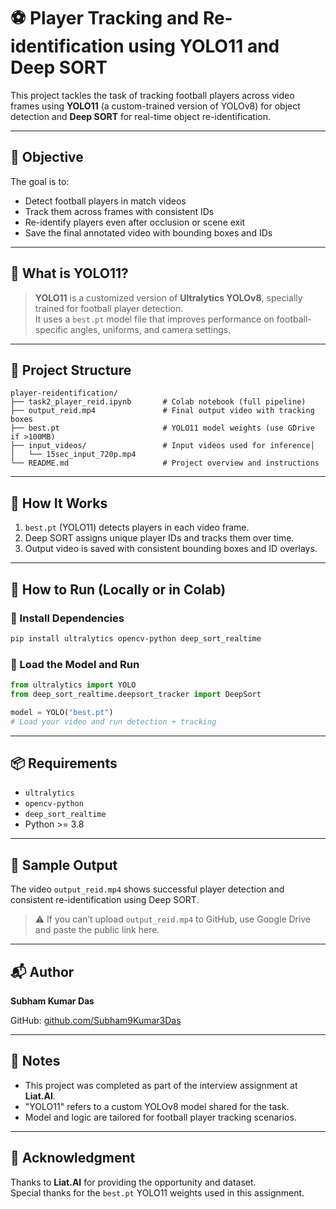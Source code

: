 # ⚽ Player Tracking and Re-identification using YOLO11 and Deep SORT

This project tackles the task of tracking football players across video frames using **YOLO11** (a custom-trained version of YOLOv8) for object detection and **Deep SORT** for real-time object re-identification.

---

## 🎯 Objective

The goal is to:
- Detect football players in match videos
- Track them across frames with consistent IDs
- Re-identify players even after occlusion or scene exit
- Save the final annotated video with bounding boxes and IDs

---

## 🧠 What is YOLO11?

> **YOLO11** is a customized version of **Ultralytics YOLOv8**, specially trained for football player detection.  
It uses a `best.pt` model file that improves performance on football-specific angles, uniforms, and camera settings.

---

## 📁 Project Structure

```
player-reidentification/
├── task2_player_reid.ipynb       # Colab notebook (full pipeline)
├── output_reid.mp4               # Final output video with tracking boxes
├── best.pt                       # YOLO11 model weights (use GDrive if >100MB)
├── input_videos/                 # Input videos used for inference│
│   └── 15sec_input_720p.mp4
└── README.md                     # Project overview and instructions
```

---

## 🚀 How It Works

1. `best.pt` (YOLO11) detects players in each video frame.
2. Deep SORT assigns unique player IDs and tracks them over time.
3. Output video is saved with consistent bounding boxes and ID overlays.

---

## 🔧 How to Run (Locally or in Colab)

### 🔹 Install Dependencies

```bash
pip install ultralytics opencv-python deep_sort_realtime
```

### 🔹 Load the Model and Run

```python
from ultralytics import YOLO
from deep_sort_realtime.deepsort_tracker import DeepSort

model = YOLO("best.pt")
# Load your video and run detection + tracking
```

---

## 📦 Requirements

- `ultralytics`
- `opencv-python`
- `deep_sort_realtime`
- Python >= 3.8

---

## 🎥 Sample Output

The video `output_reid.mp4` shows successful player detection and consistent re-identification using Deep SORT.

> ⚠️ If you can’t upload `output_reid.mp4` to GitHub, use Google Drive and paste the public link here.

---



## 📬 Author

**Subham Kumar Das**  
 
GitHub: [github.com/Subham9Kumar3Das](https://github.com/Subham9Kumar3Das)

---

## 📌 Notes

- This project was completed as part of the interview assignment at **Liat.AI**.
- "YOLO11" refers to a custom YOLOv8 model shared for the task.
- Model and logic are tailored for football player tracking scenarios.

---

## 🤝 Acknowledgment

Thanks to **Liat.AI** for providing the opportunity and dataset.  
Special thanks for the `best.pt` YOLO11 weights used in this assignment.

